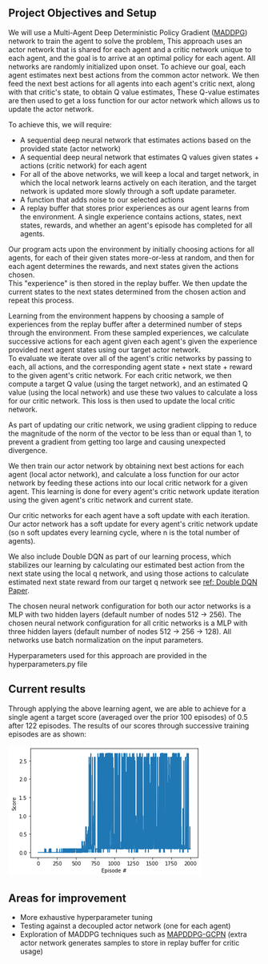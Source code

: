 ## Project Objectives and Setup

We will use a Multi-Agent Deep Deterministic Policy Gradient ([MADDPG](https://papers.nips.cc/paper/7217-multi-agent-actor-critic-for-mixed-cooperative-competitive-environments.pdf)) 
network to train the agent to solve the problem, 
This approach uses an actor network that is shared for each agent and a critic network unique to each agent, and the goal
is to arrive at an optimal policy for each agent.
All networks are randomly initialized upon onset.  To achieve our goal, each agent estimates next best actions from the common
 actor network.  We then feed the next best actions for all agents into each agent's critic next, along with that critic's
state, to obtain Q value estimates, These Q-value estimates are then used to get a loss function for our actor network
which allows us to update the actor network.

To achieve this, we will require:
- A sequential deep neural network that estimates actions based on the provided state (actor network)
- A sequential deep neural network that estimates Q values given states + actions (critic network) for each agent
- For all of the above networks, we will keep a local and target network, in which the local network learns actively on each iteration, and the target network is updated more slowly through a soft update parameter.
- A function that adds noise to our selected actions
- A replay buffer that stores prior experiences as our agent learns from the environment.  A single experience contains
actions, states, next states, rewards, and whether an agent's episode has completed for all agents.

Our program acts upon the environment by initially choosing actions for all agents, for each of their given states more-or-less at random, 
and then for each agent determines the rewards, and next states given the actions chosen.  
This "experience" is then stored in the replay buffer.  We then update the current states to the next states determined from the chosen action and repeat this process.

Learning from the environment happens by choosing a sample of experiences from the replay buffer after a determined number of steps through the environment.  From these sampled experiences, 
we calculate successive actions for each agent given each agent's given the experience provided next agent states using our target actor network.  
To evaluate we iterate over all of the agent's critic networks by passing to each, all actions, and the corresponding agent state + next state + 
reward to the given agent's critic network.
For each critic network, we then compute a target Q value (using the target network), and an estimated Q value (using the local network) 
and use these two values to calculate a loss for our critic network.  This loss is then used to update the local critic network.

As part of updating our critic network, we using gradient clipping to reduce the magnitude of the norm of the vector to be less than or equal than 1, to prevent a gradient from getting too large
and causing unexpected divergence.

We then train our actor network by obtaining next best actions for each agent (local actor network), and calculate a loss function for our actor network 
by feeding these actions into our local critic network for a given agent.  This learning is done for every agent's critic network
update iteration using the given agent's critic network and current state. 

Our critic networks for each agent have a soft update with each iteration.  Our actor network has a soft update for 
every agent's critic network update (so n soft updates every learning cycle, where n is the total number of agents).

We also include Double DQN as part of our learning process, which stabilizes our learning by calculating our estimated best action from the next state using the local q network, 
and using those actions to calculate estimated next state reward from our target q network see [ref: Double DQN Paper](https://arxiv.org/abs/1509.06461).

The chosen neural network configuration for both our actor networks is a MLP with two hidden layers (default number of nodes 512 -> 256).
The chosen neural network configuration for all critic networks is a MLP with three hidden layers (default number of nodes 512 -> 256 -> 128).
All networks use batch normalization on the input parameters.

Hyperparameters used for this approach are provided in the hyperparameters.py file

## Current results

Through applying the above learning agent, we are able to achieve for a single agent a target score (averaged over the prior 100 episodes) of 0.5 after 122 episodes.  The results of our scores through successive training episodes are as shown:

![Epoch Scores](/common/images/score_by_episode.png "Epoch Scores")

## Areas for improvement

- More exhaustive hyperparameter tuning
- Testing against a decoupled actor network (one for each agent)
- Exploration of MADDPG techniques such as [MAPDDPG-GCPN](https://arxiv.org/pdf/1810.09206.pdf)
(extra actor network generates samples to store in replay buffer for critic usage)
